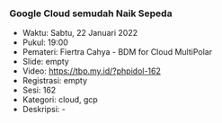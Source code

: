 ### Google Cloud semudah Naik Sepeda

- Waktu: Sabtu, 22 Januari 2022
- Pukul: 19:00
- Pemateri: Fiertra Cahya - BDM for Cloud MultiPolar
- Slide: empty
- Video: https://tbp.my.id/?phpidol-162
- Registrasi: empty
- Sesi: 162
- Kategori: cloud, gcp
- Deskripsi: -

